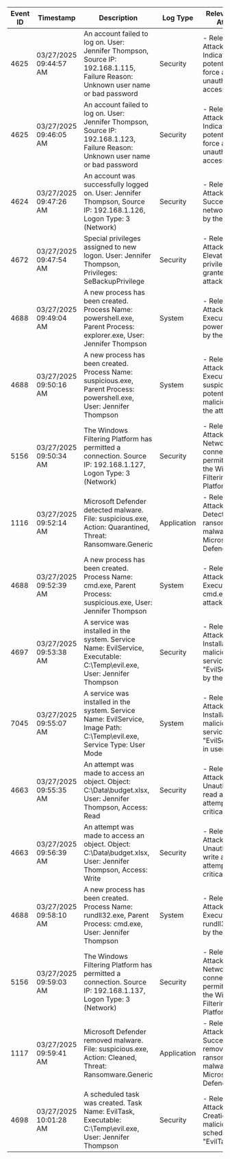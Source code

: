 | Event ID | Timestamp           | Description                                                                | Log Type | Relevance to Attack |
|----------|---------------------|----------------------------------------------------------------------------|----------|---------------------|
| 4625     | 03/27/2025 09:44:57 AM | An account failed to log on. User: Jennifer Thompson, Source IP: 192.168.1.115, Failure Reason: Unknown user name or bad password | Security | - Relevance to Attack: Indicates potential brute force attack for unauthorized access |
| 4625     | 03/27/2025 09:46:05 AM | An account failed to log on. User: Jennifer Thompson, Source IP: 192.168.1.123, Failure Reason: Unknown user name or bad password | Security | - Relevance to Attack: Indicates potential brute force attack for unauthorized access |
| 4624     | 03/27/2025 09:47:26 AM | An account was successfully logged on. User: Jennifer Thompson, Source IP: 192.168.1.126, Logon Type: 3 (Network) | Security | - Relevance to Attack: Successful network logon by the attacker |
| 4672     | 03/27/2025 09:47:54 AM | Special privileges assigned to new logon. User: Jennifer Thompson, Privileges: SeBackupPrivilege | Security | - Relevance to Attack: Elevated privileges granted to the attacker |
| 4688     | 03/27/2025 09:49:04 AM | A new process has been created. Process Name: powershell.exe, Parent Process: explorer.exe, User: Jennifer Thompson | System | - Relevance to Attack: Execution of powershell.exe by the attacker |
| 4688     | 03/27/2025 09:50:16 AM | A new process has been created. Process Name: suspicious.exe, Parent Process: powershell.exe, User: Jennifer Thompson | System | - Relevance to Attack: Execution of suspicious.exe, potentially malicious, by the attacker |
| 5156     | 03/27/2025 09:50:34 AM | The Windows Filtering Platform has permitted a connection. Source IP: 192.168.1.127, Logon Type: 3 (Network) | Security | - Relevance to Attack: Network connection permitted by the Windows Filtering Platform |
| 1116     | 03/27/2025 09:52:14 AM | Microsoft Defender detected malware. File: suspicious.exe, Action: Quarantined, Threat: Ransomware.Generic | Application | - Relevance to Attack: Detection of ransomware malware by Microsoft Defender |
| 4688     | 03/27/2025 09:52:39 AM | A new process has been created. Process Name: cmd.exe, Parent Process: suspicious.exe, User: Jennifer Thompson | System | - Relevance to Attack: Execution of cmd.exe by the attacker |
| 4697     | 03/27/2025 09:53:38 AM | A service was installed in the system. Service Name: EvilService, Executable: C:\Temp\evil.exe, User: Jennifer Thompson | Security | - Relevance to Attack: Installation of malicious service "EvilService" by the attacker |
| 7045     | 03/27/2025 09:55:07 AM | A service was installed in the system. Service Name: EvilService, Image Path: C:\Temp\evil.exe, Service Type: User Mode | System | - Relevance to Attack: Installation of malicious service "EvilService" in user mode |
| 4663     | 03/27/2025 09:55:35 AM | An attempt was made to access an object. Object: C:\Data\budget.xlsx, User: Jennifer Thompson, Access: Read | Security | - Relevance to Attack: Unauthorized read access attempt to a critical file |
| 4663     | 03/27/2025 09:56:39 AM | An attempt was made to access an object. Object: C:\Data\budget.xlsx, User: Jennifer Thompson, Access: Write | Security | - Relevance to Attack: Unauthorized write access attempt to a critical file |
| 4688     | 03/27/2025 09:58:10 AM | A new process has been created. Process Name: rundll32.exe, Parent Process: cmd.exe, User: Jennifer Thompson | System | - Relevance to Attack: Execution of rundll32.exe by the attacker |
| 5156     | 03/27/2025 09:59:03 AM | The Windows Filtering Platform has permitted a connection. Source IP: 192.168.1.137, Logon Type: 3 (Network) | Security | - Relevance to Attack: Network connection permitted by the Windows Filtering Platform |
| 1117     | 03/27/2025 09:59:41 AM | Microsoft Defender removed malware. File: suspicious.exe, Action: Cleaned, Threat: Ransomware.Generic | Application | - Relevance to Attack: Successful removal of ransomware malware by Microsoft Defender |
| 4698     | 03/27/2025 10:01:28 AM | A scheduled task was created. Task Name: EvilTask, Executable: C:\Temp\evil.exe, User: Jennifer Thompson | Security | - Relevance to Attack: Creation of malicious scheduled task "EvilTask"
